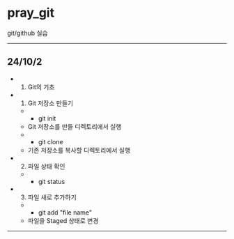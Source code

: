 # pray_git
git/github 실습

---
## 24/10/2
* 1. Git의 기초
* 1) Git 저장소 만들기
    * - git init
    * Git 저장소를 만들 디렉토리에서 실행
    * - git clone
    * 기존 저장소를 복사할 디렉토리에서 실행
* 2) 파일 상태 확인
    * - git status
* 3) 파일 새로 추가하기
    * - git add "file name"
    * 파일을 Staged 상태로 변경
---
